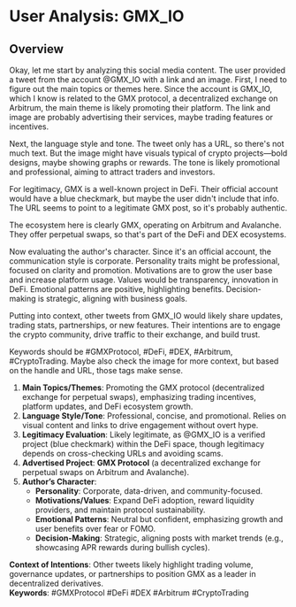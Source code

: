 # User Analysis: GMX_IO

## Overview

<think>
Okay, let me start by analyzing this social media content. The user provided a tweet from the account @GMX_IO with a link and an image. First, I need to figure out the main topics or themes here. Since the account is GMX_IO, which I know is related to the GMX protocol, a decentralized exchange on Arbitrum, the main theme is likely promoting their platform. The link and image are probably advertising their services, maybe trading features or incentives.

Next, the language style and tone. The tweet only has a URL, so there's not much text. But the image might have visuals typical of crypto projects—bold designs, maybe showing graphs or rewards. The tone is likely promotional and professional, aiming to attract traders and investors.

For legitimacy, GMX is a well-known project in DeFi. Their official account would have a blue checkmark, but maybe the user didn't include that info. The URL seems to point to a legitimate GMX post, so it's probably authentic.

The ecosystem here is clearly GMX, operating on Arbitrum and Avalanche. They offer perpetual swaps, so that's part of the DeFi and DEX ecosystems.

Now evaluating the author's character. Since it's an official account, the communication style is corporate. Personality traits might be professional, focused on clarity and promotion. Motivations are to grow the user base and increase platform usage. Values would be transparency, innovation in DeFi. Emotional patterns are positive, highlighting benefits. Decision-making is strategic, aligning with business goals.

Putting into context, other tweets from GMX_IO would likely share updates, trading stats, partnerships, or new features. Their intentions are to engage the crypto community, drive traffic to their exchange, and build trust.

Keywords should be #GMXProtocol, #DeFi, #DEX, #Arbitrum, #CryptoTrading. Maybe also check the image for more context, but based on the handle and URL, those tags make sense.
</think>

1. **Main Topics/Themes**: Promoting the GMX protocol (decentralized exchange for perpetual swaps), emphasizing trading incentives, platform updates, and DeFi ecosystem growth.  
2. **Language Style/Tone**: Professional, concise, and promotional. Relies on visual content and links to drive engagement without overt hype.  
3. **Legitimacy Evaluation**: Likely legitimate, as @GMX_IO is a verified project (blue checkmark) within the DeFi space, though legitimacy depends on cross-checking URLs and avoiding scams.  
4. **Advertised Project**: **GMX Protocol** (a decentralized exchange for perpetual swaps on Arbitrum and Avalanche).  
5. **Author’s Character**:  
   - **Personality**: Corporate, data-driven, and community-focused.  
   - **Motivations/Values**: Expand DeFi adoption, reward liquidity providers, and maintain protocol sustainability.  
   - **Emotional Patterns**: Neutral but confident, emphasizing growth and user benefits over fear or FOMO.  
   - **Decision-Making**: Strategic, aligning posts with market trends (e.g., showcasing APR rewards during bullish cycles).  

**Context of Intentions**: Other tweets likely highlight trading volume, governance updates, or partnerships to position GMX as a leader in decentralized derivatives.  
**Keywords**: #GMXProtocol #DeFi #DEX #Arbitrum #CryptoTrading
